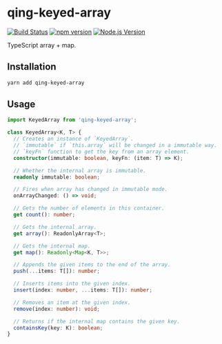 # qing-keyed-array

[![Build Status](https://github.com/mgenware/qing-keyed-array/workflows/Build/badge.svg)](https://github.com/mgenware/qing-keyed-array/actions)
[![npm version](https://img.shields.io/npm/v/qing-keyed-array.svg?style=flat-square)](https://npmjs.com/package/qing-keyed-array)
[![Node.js Version](http://img.shields.io/node/v/qing-keyed-array.svg?style=flat-square)](https://nodejs.org/en/)

TypeScript array + map.

## Installation

```sh
yarn add qing-keyed-array
```

## Usage

```ts
import KeyedArray from 'qing-keyed-array';

class KeyedArray<K, T> {
  // Creates an instance of `KeyedArray`.
  // `immutable` if `this.array` will be changed in a immutable way.
  // `keyFn` function to get the key from an array element.
  constructor(immutable: boolean, keyFn: (item: T) => K);

  // Whether the internal array is immutable.
  readonly immutable: boolean;

  // Fires when array has changed in immutable mode.
  onArrayChanged: () => void;

  // Gets the number of elements in this container.
  get count(): number;

  // Gets the internal array.
  get array(): ReadonlyArray<T>;

  // Gets the internal map.
  get map(): Readonly<Map<K, T>>;

  // Appends the given items to the end of the array.
  push(...items: T[]): number;

  // Inserts items into the given index.
  insert(index: number, ...items: T[]): number;

  // Removes an item at the given index.
  remove(index: number): void;

  // Returns if the internal map contains the given key.
  containsKey(key: K): boolean;
}
```
